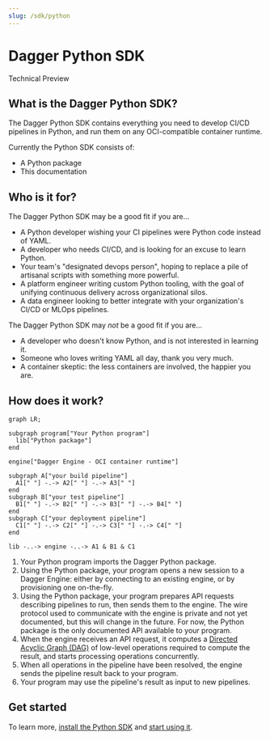 ```yaml
---
slug: /sdk/python
---
```


# Dagger Python SDK

<div class="status-badge">Technical Preview</div>

## What is the Dagger Python SDK?

The Dagger Python SDK contains everything you need to develop CI/CD pipelines in Python, and run them on any OCI-compatible container runtime.

Currently the Python SDK consists of:

* A Python package
* This documentation

## Who is it for?

The Dagger Python SDK may be a good fit if you are...

* A Python developer wishing your CI pipelines were Python code instead of YAML.
* A developer who needs CI/CD, and is looking for an excuse to learn Python.
* Your team's "designated devops person", hoping to replace a pile of artisanal scripts with something more powerful.
* A platform engineer writing custom Python tooling, with the goal of unifying continuous delivery across organizational silos.
* A data engineer looking to better integrate with your organization's CI/CD or MLOps pipelines.

The Dagger Python SDK may *not* be a good fit if you are...

* A developer who doesn't know Python, and is not interested in learning it.
* Someone who loves writing YAML all day, thank you very much.
* A container skeptic: the less containers are involved, the happier you are.

## How does it work?

```mermaid
graph LR;

subgraph program["Your Python program"]
  lib["Python package"]
end

engine["Dagger Engine - OCI container runtime"]

subgraph A["your build pipeline"]
  A1[" "] -.-> A2[" "] -.-> A3[" "]
end
subgraph B["your test pipeline"]
  B1[" "] -.-> B2[" "] -.-> B3[" "] -.-> B4[" "]
end
subgraph C["your deployment pipeline"]
  C1[" "] -.-> C2[" "] -.-> C3[" "] -.-> C4[" "]
end

lib -..-> engine -..-> A1 & B1 & C1
```

1. Your Python program imports the Dagger Python package.
2. Using the Python package, your program opens a new session to a Dagger Engine: either by connecting to an existing engine, or by provisioning one on-the-fly.
3. Using the Python package, your program prepares API requests describing pipelines to run, then sends them to the engine. The wire protocol used to communicate with the engine is private and not yet documented, but this will change in the future. For now, the Python package is the only documented API available to your program.
4. When the engine receives an API request, it computes a [Directed Acyclic Graph (DAG)](https://en.wikipedia.org/wiki/Directed_acyclic_graph) of low-level operations required to compute the result, and starts processing operations concurrently.
5. When all operations in the pipeline have been resolved, the engine sends the pipeline result back to your program.
6. Your program may use the pipeline's result as input to new pipelines.

## Get started

To learn more, [install the Python SDK](./866944-install.md) and [start using it](./628797-get-started.md).
